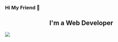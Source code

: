 ### Hi My Friend 👋
<h2 align="center">
I'm a Web Developer
</h2>

![](https://komarev.com/ghpvc/?username=karishmamalek&label=Visitors)

<a href="https://www.linkedin.com/in/karishma-malek-46028b15a/"><i class="fa fa-linkedin" aria-hidden="true"></i></a>

<!--
**karishmamalek/karishmamalek** is a ✨ _special_ ✨ repository because its `README.md` (this file) appears on your GitHub profile.

Here are some ideas to get you started:

- 🔭 I’m currently working on ...
- 🌱 I’m currently learning ...
- 👯 I’m looking to collaborate on ...
- 🤔 I’m looking for help with ...
- 💬 Ask me about ...
- 📫 How to reach me: ...
- 😄 Pronouns: ...
- ⚡ Fun fact: ...
-->
